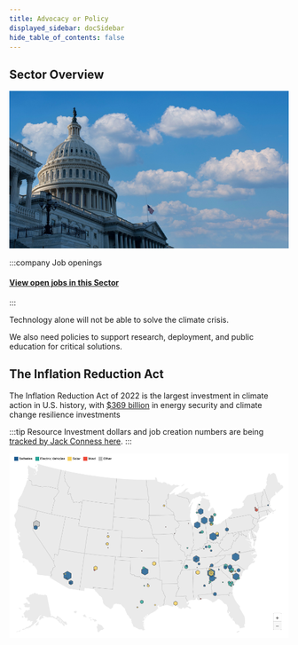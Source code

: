 ```yaml
---
title: Advocacy or Policy
displayed_sidebar: docSidebar
hide_table_of_contents: false
---
```


## Sector Overview

![](/../static/img/advocacy-and-policy.jpg)

:::company Job openings
#### [View open jobs in this Sector](https://climatebase.org/jobs?l=&q=&sectors=Advocacy+or+Policy&p=0&remote=false)

<!--This is the best strategy to accelerate your expertise as a top candidate-->
:::

Technology alone will not be able to solve the climate crisis.

We also need policies to support research, deployment, and public education for critical solutions.


## The Inflation Reduction Act

The Inflation Reduction Act of 2022 is the largest investment in climate action in U.S. history, with [$369 billion](https://www.usatoday.com/story/money/2023/05/25/guide-to-the-inflation-reduction-act/70249464007/) in energy security and climate change resilience investments

:::tip Resource
Investment dollars and job creation numbers are being [tracked by Jack Conness here](https://www.jackconness.com/ira-chips-investments).
:::

[![IRA Map](../static/img/ira-tracking-map.png)](https://www.jackconness.com/ira-chips-investments)

<!-- 
## Government roles

--like Seattle City Light fleet management -->